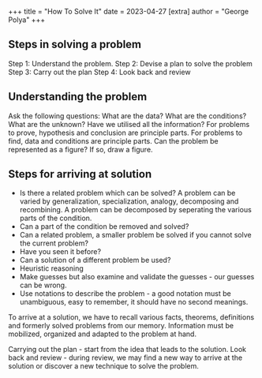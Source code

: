 +++
title = "How To Solve It"
date = 2023-04-27
[extra]
author = "George Polya"
+++

## Steps in solving a problem
Step 1: Understand the problem.
Step 2: Devise a plan to solve the problem
Step 3: Carry out the plan
Step 4: Look back and review

## Understanding the problem
Ask the following questions:  What are the data? What are the conditions? What are the unknown? Have we utilised all the information?
For problems to prove, hypothesis and conclusion are principle parts. For problems to find, data and conditions are principle parts. 
Can the problem be represented as a figure? If so, draw a figure.

## Steps for arriving at solution 
- Is there a related problem which can be solved? A problem can be varied by generalization, specialization, analogy, decomposing and recombining. 
A problem can be decomposed by seperating the various parts of the condition.
- Can a part of the condition be removed and solved?
- Can a related problem, a smaller problem be solved if you cannot solve the current problem?
- Have you seen it before?
- Can a solution of a different problem be used?
- Heuristic reasoning
- Make guesses but also examine and validate the guesses - our guesses can be wrong.
- Use notations to describe the problem - a good notation must be unambiguous, easy to remember, it should have no second meanings.

To arrive at a solution, we have to recall various facts, theorems, definitions and formerly solved problems from our memory.
Information must be mobilized, organized and adapted to the problem at hand.

Carrying out the plan - start from the idea that leads to the solution.
Look back and review - during review, we may find a new way to arrive at the solution or discover a new technique to solve the problem.
